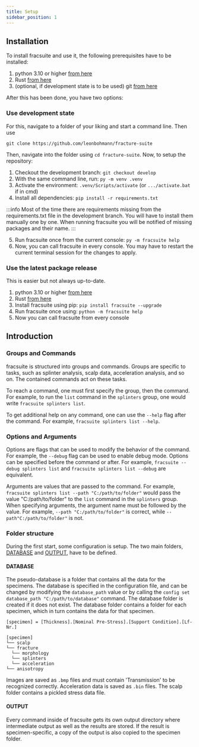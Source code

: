 ```yaml
---
title: Setup
sidebar_position: 1
---
```

## Installation

To install fracsuite and use it, the following prerequisites have to be installed:

1. python 3.10 or higher [from here](https://www.python.org/downloads/)
2. Rust [from here](https://www.rustup.rs)
3. (optional, if development state is to be used) git [from here](https://git-scm.com/downloads)

After this has been done, you have two options:

### Use development state

For this, navigate to a folder of your liking and start a command line. Then use

```
git clone https://github.com/leonbohmann/fracture-suite
```

Then, navigate into the folder using `cd fracture-suite`. Now, to setup the repository:

1. Checkout the development branch: `git checkout develop`
2. With the same command line, run: `py -m venv .venv`
3. Activate the environment: `.venv/Scripts/activate` (or `.../activate.bat` if in cmd)
4. Install all dependencies: `pip install -r requirements.txt` 

:::info
Most of the time there are requirements missing from the requirements.txt file in the development branch. You will have to install them manually one by one. When running fracsuite you will be notified of missing packages and their name.
:::

5. Run fracsuite once from the current console: `py -m fracsuite help`
6. Now, you can call fracsuite in every console. You may have to restart the current terminal session for the changes to apply.

### Use the latest package release

This is easier but not always up-to-date. 

1. python 3.10 or higher [from here](https://www.python.org/downloads/)
2. Rust [from here](https://www.rustup.rs)
3. Install fracsuite using pip: `pip install fracsuite --upgrade`
4. Run fracsuite once using: `python -m fracsuite help`
5. Now you can call fracsuite from every console

## Introduction

### Groups and Commands
fracsuite is structured into groups and commands. Groups are specific to tasks, such as splinter analysis, scalp data, acceleration analysis, and so on. The contained commands act on these tasks.

To reach a command, one must first specify the group, then the command. For example, to run the `list` command in the `splinters` group, one would write `fracsuite splinters list`.

To get additional help on any command, one can use the `--help` flag after the command. For example, `fracsuite splinters list --help`.
   
### Options and Arguments
Options are flags that can be used to modify the behavior of the command. For example, the `--debug` flag can be used to enable debug mode. Options can be specified before the command or after.
For example, `fracsuite --debug splinters list` and `fracsuite splinters list --debug` are equivalent.

Arguments are values that are passed to the command. For example, `fracsuite splinters list --path "C:/path/to/folder"` would pass the value "C:/path/to/folder" to the `list` command in the `splinters` group.
When specifying arguments, the argument name must be followed by the value. For example, `--path "C:/path/to/folder"` is correct, while `--path"C:/path/to/folder"` is not.
    

### Folder structure
During the first start, some configuration is setup. The two main folders, [DATABASE](#database) and [OUTPUT](#output), have to be defined.

#### DATABASE
The pseudo-database is a folder that contains all the data for the specimens. The database is specified in the configuration file, and can be changed by modifying the `database_path` value or by calling the `config set database_path "C:/path/to/database"` command. The database folder is created if it does not exist. The database folder contains a folder for each specimen, which in turn contains the data for that specimen.     

```
[specimen] = [Thickness].[Nominal Pre-Stress].[Support Condition].[Lf-Nr.]
```


```
[specimen]
└── scalp
└── fracture
  └── morphology
  └── splinters
  └── acceleration
└── anisotropy
```

Images are saved as `.bmp` files and must contain 'Transmission' to be recognized correctly. Acceleration data is saved as `.bin` files. The scalp folder contains a pickled stress data file.
    

#### OUTPUT

Every command inside of fracsuite gets its own output directory where intermediate output as well as the results are stored. If the result is specimen-specific, a copy of the output is also copied to the specimen folder.